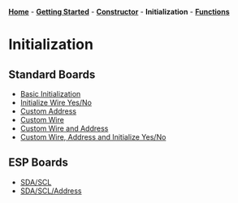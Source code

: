 [**Home**](https://porrey.github.io/max1704x) -
[**Getting Started**](https://porrey.github.io/max1704x/getting-started) -
[**Constructor**](https://porrey.github.io/max1704x/constructor) - 
**Initialization** - 
[**Functions**](https://porrey.github.io/max1704x/functions)
# Initialization
## Standard Boards
* [Basic Initialization](https://porrey.github.io/max1704x/initialization/basic)
* [Initialize Wire Yes/No](https://porrey.github.io/max1704x/initialization/wire-yes-no)
* [Custom Address](https://porrey.github.io/max1704x/initialization/)
* [Custom Wire](https://porrey.github.io/max1704x/initialization/)
* [Custom Wire and Address](https://porrey.github.io/max1704x/initialization/)
* [Custom Wire, Address and Initialize Yes/No](https://porrey.github.io/max1704x/initialization/)

## ESP Boards
* [SDA/SCL](https://porrey.github.io/max1704x/initialization/)
* [SDA/SCL/Address](https://porrey.github.io/max1704x/initialization/)